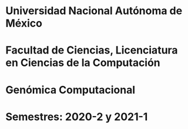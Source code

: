 # Universidad Nacional Autónoma de México
# Facultad de Ciencias, Licenciatura en Ciencias de la Computación
# Genómica Computacional
# Semestres: 2020-2 y 2021-1
